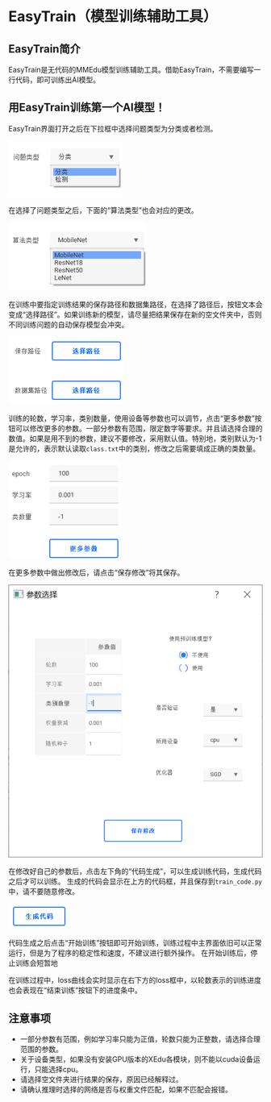 

# EasyTrain（模型训练辅助工具）

## EasyTrain简介

EasyTrain是无代码的MMEdu模型训练辅助工具。借助EasyTrain，不需要编写一行代码，即可训练出AI模型。

## 用EasyTrain训练第一个AI模型！

EasyTrain界面打开之后在下拉框中选择问题类型为分类或者检测。

![image](../images/easydl/probtype.PNG)

在选择了问题类型之后，下面的“算法类型”也会对应的更改。

![image](../images/easydl/algotype1.PNG)

在训练中要指定训练结果的保存路径和数据集路径，在选择了路径后，按钮文本会变成“选择路径”。如果训练新的模型，请尽量把结果保存在新的空文件夹中，否则不同训练问题的自动保存模型会冲突。

![image](../images/easydl/trpath.PNG)

训练的轮数，学习率，类别数量，使用设备等参数也可以调节，点击“更多参数”按钮可以修改更多的参数。一部分参数有范围，限定数字等要求。并且请选择合理的数值。如果是用不到的参数，建议不要修改，采用默认值。特别地，类别默认为-1是允许的，表示默认读取`class.txt`中的类别，修改之后需要填成正确的类数量。

![image](../images/easydl/trparam.PNG)

在更多参数中做出修改后，请点击“保存修改”将其保存。

![image](../images/easydl/trmoreparam.PNG)

在修改好自己的参数后，点击左下角的“代码生成”，可以生成训练代码，生成代码之后才可以训练。
生成的代码会显示在上方的代码框，并且保存到`train_code.py`中，请不要随意修改。

![image](../images/easydl/trgenecode.PNG)

代码生成之后点击“开始训练”按钮即可开始训练，训练过程中主界面依旧可以正常运行，但是为了程序的稳定性和速度，不建议进行额外操作。
在开始训练后，停止训练会短暂地

在训练过程中，loss曲线会实时显示在右下方的loss框中，以轮数表示的训练进度也会表现在“结束训练”按钮下的进度条中。

## 注意事项

* 一部分参数有范围，例如学习率只能为正值，轮数只能为正整数，请选择合理范围的参数。
* 关于设备类型，如果没有安装GPU版本的XEdu各模块，则不能以cuda设备运行，只能选择cpu。
* 请选择空文件夹进行结果的保存，原因已经解释过。
* 请确认推理时选择的网络是否与权重文件匹配，如果不匹配会报错。

